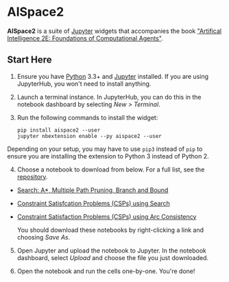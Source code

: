 # AISpace2

**AISpace2** is a suite of [Jupyter](http://jupyter.org) widgets that accompanies the book ["Artifical Intelligence 2E: Foundations of Computational Agents"](http://aipython.org).

## Start Here
1. Ensure you have [Python](http://python.org) 3.3+ and [Jupyter](http://jupyter.org) installed. If you are using JupyterHub, you won't need to install anything.

2. Launch a terminal instance. In JupyterHub, you can do this in the notebook dashboard by selecting _New > Terminal_.

3. Run the following commands to install the widget:

    ```
    pip install aispace2 --user
    jupyter nbextension enable --py aispace2 --user
    ```
Depending on your setup, you may have to use `pip3` instead of `pip` to ensure you are installing the extension to Python 3 instead of Python 2.

4. Choose a notebook to download from below. For a full list, see the [repository](https://github.com/AISpace2/AISpace2/tree/master/notebooks). 

- [Search: A*, Multiple Path Pruning, Branch and Bound](https://rawgit.com/AISpace2/AISpace2/master/notebooks/search/search.ipynb)
- [Constraint Satisfcation Problems (CSPs) using Search](https://rawgit.com/AISpace2/AISpace2/master/notebooks/csp/solving_csp_with_search.ipynb)
- [Constraint Satisfaction Problems (CSPs) using Arc Consistency](https://rawgit.com/AISpace2/AISpace2/master/notebooks/csp/csp.ipynb)

    You should download these notebooks by right-clicking a link and choosing _Save As_.

5. Open Jupyter and upload the notebook to Jupyter. In the notebook dashboard, select _Upload_ and choose the file you just downloaded.

6. Open the notebook and run the cells one-by-one. You're done!
